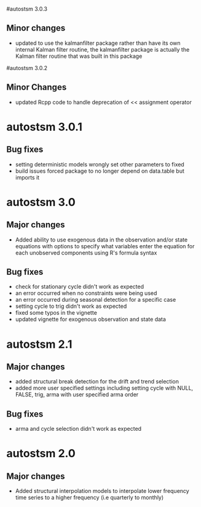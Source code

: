 #autostsm 3.0.3

## Minor changes

* updated to use the kalmanfilter package rather than have its own internal Kalman filter routine, 
the kalmanfilter package is actually the Kalman filter routine that was built in this package

#autostsm 3.0.2

## Minor Changes

* updated Rcpp code to handle deprecation of << assignment operator

# autostsm 3.0.1

## Bug fixes

* setting deterministic models wrongly set other parameters to fixed
* build issues forced package to no longer depend on data.table but imports it

# autostsm 3.0

## Major changes

* Added ability to use exogenous data in the observation and/or state equations with options to specify what variables enter the equation for each unobserved components using R's formula syntax

## Bug fixes

* check for stationary cycle didn't work as expected
* an error occurred when no constraints were being used
* an error occurred during seasonal detection for a specific case
* setting cycle to trig didn't work as expected
* fixed some typos in the vignette
* updated vignette for exogenous observation and state data

# autostsm 2.1

## Major changes

* added structural break detection for the drift and trend selection
* added more user specified settings including setting cycle with NULL, FALSE, trig, arma with user specified arma order

## Bug fixes

* arma and cycle selection didn't work as expected

# autostsm 2.0

## Major changes

* Added structural interpolation models to interpolate lower frequency time series to a higher frequency (i.e quarterly to monthly)